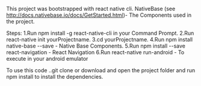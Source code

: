 This project was bootstrapped with react native cli.
NativeBase (see http://docs.nativebase.io/docs/GetStarted.html)- The Components used in the project.

Steps:
	1.Run npm install -g react-native-cli in your Command Prompt.
	2.Run react-native init yourProjectname.
	3.cd yourProjectname.
	4.Run npm install native-base --save  - Native Base Components.
	5.Run npm install --save react-navigation  - React Navigation
	6.Run react-native run-android - To execute in your android emulator
	
To use this code ..git clone or download and open the project folder and run npm install to install the dependencies.
